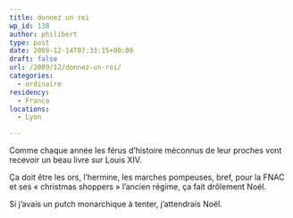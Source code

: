 ```yaml
---
title: donnez un roi
wp_id: 138
author: philibert
type: post
date: 2009-12-14T07:33:15+00:00
draft: false
url: /2009/12/donnez-un-roi/
categories:
  - ordinaire
residency:
  - France
locations:
  - Lyon

---
```

Comme chaque année les férus d&rsquo;histoire méconnus de leur proches vont recevoir un beau livre sur Louis XIV.

Ça doit être les ors, l&rsquo;hermine, les marches pompeuses, bref, pour la FNAC et ses « christmas shoppers » l&rsquo;ancien régime, ça fait drôlement Noël.

Si j&rsquo;avais un putch monarchique à tenter, j&rsquo;attendrais Noël.